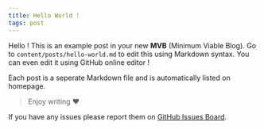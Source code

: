 ```yaml
---
title: Hello World !
tags: post
---
```


Hello ! This is an example post in your new **MVB** (Minimum Viable Blog). Go to `content/posts/hello-world.md` to edit this using Markdown syntax. You can even edit it using GitHub online editor !

Each post is a seperate Markdown file and is automatically listed on homepage.

> Enjoy writing ❤️

If you have any issues please report them on [GitHub Issues Board](https://github.com/michaljach/mvb/issues).
